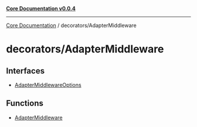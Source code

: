[**Core Documentation v0.0.4**](../../README.md)

***

[Core Documentation](../../modules.md) / decorators/AdapterMiddleware

# decorators/AdapterMiddleware

## Interfaces

- [AdapterMiddlewareOptions](interfaces/AdapterMiddlewareOptions.md)

## Functions

- [AdapterMiddleware](functions/AdapterMiddleware.md)
